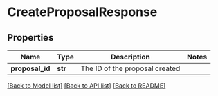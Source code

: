 # CreateProposalResponse

## Properties
Name | Type | Description | Notes
------------ | ------------- | ------------- | -------------
**proposal_id** | **str** | The ID of the proposal created | 

[[Back to Model list]](../README.md#documentation-for-models) [[Back to API list]](../README.md#documentation-for-api-endpoints) [[Back to README]](../README.md)


